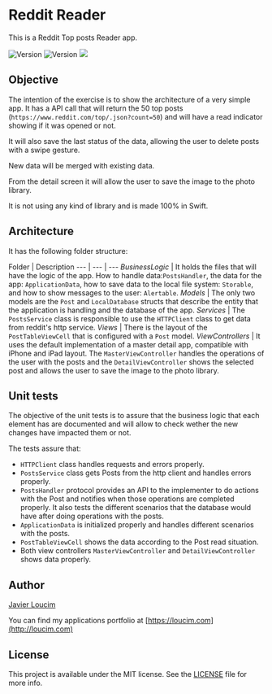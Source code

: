 # Reddit Reader

This is a Reddit Top posts Reader app. 

![Version](https://img.shields.io/badge/Version-5.0-informational?logo=swift) ![Version](https://img.shields.io/badge/Deployment%20Target-12.4-informational)
![](https://img.shields.io/badge/Tests%20Coverage-81.1%25-brightgreen)

## Objective

The intention of the exercise is to show the architecture of a very simple app.
It has a API call that will return the 50 top posts (`https://www.reddit.com/top/.json?count=50`) and will have a read indicator showing if it was opened or not.

It will also save the last status of the data, allowing the user to delete posts with a swipe gesture.

New data will be merged with existing data.

From the detail screen it will allow the user to save the image to the photo library.

It is not using any kind of library and is made 100% in Swift.

## Architecture


It has the following folder structure:

Folder | Description
--- | --- | ---
*BusinessLogic* | It holds the files that will have the logic of the app. How to handle data:`PostsHandler`, the data for the app: `ApplicationData`, how to save data to the local file system: `Storable`, and how to show messages to the user: `Alertable`.
*Models* | The only two models are the `Post` and `LocalDatabase` structs that describe the entity that the application is handling and the database of the app.
*Services* | The `PostsService` class is responsible to use the `HTTPClient` class to get data from reddit's http service.
*Views* | There is the layout of the `PostTableViewCell` that is configured with a `Post` model.
*ViewControllers* | It uses the default implementation of a master detail app, compatible with iPhone and iPad layout. The `MasterViewController` handles the operations of the user with the posts and the `DetailViewController` shows the selected post and allows the user to save the image to the photo library.


## Unit tests

The objective of the unit tests is to assure that the business logic that each element has are documented and will allow to check wether the new changes have impacted them or not.

The tests assure that:
* `HTTPClient` class handles requests and errors properly.
* `PostsService` class gets Posts from the http client and handles errors properly.
* `PostsHandler` protocol provides an API to the implementer to do actions with the Post and notifies when those operations are completed properly. It also tests the different scenarios that the database would have after doing operations with the posts.
* `ApplicationData` is initialized properly and handles different scenarios with the posts.
* `PostTableViewCell` shows the data according to the Post read situation.
* Both view controllers `MasterViewController` and `DetailViewController` shows data properly.

## Author

[Javier Loucim](mailto:javier.loucim@gmail.com)

You can find my applications portfolio at [https://loucim.com](http://loucim.com)

## License

This project is available under the MIT license. See the [LICENSE](LICENSE) file for more info.
